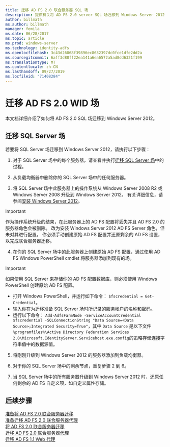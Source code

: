 ```yaml
---
title: 迁移 AD FS 2.0 联合服务器 SQL 场
description: 提供有关将 AD FS 2.0 server SQL 场迁移到 Windows Server 2012 的信息
author: billmath
ms.author: billmath
manager: femila
ms.date: 06/28/2017
ms.topic: article
ms.prod: windows-server
ms.technology: identity-adfs
ms.openlocfilehash: 3c43d26868f39896ec8632397dc0fce1dfe2dd2a
ms.sourcegitcommit: 6aff3d88ff22ea141a6ea6572a5ad8dd6321f199
ms.translationtype: MT
ms.contentlocale: zh-CN
ms.lasthandoff: 09/27/2019
ms.locfileid: "71408284"
---
```

# <a name="migrate-an-ad-fs-20-wid-farm"></a>迁移 AD FS 2.0 WID 场  
本文档详细介绍了如何将 AD FS 2.0 SQL 场迁移到 Windows Server 2012。


## <a name="migrate-a-sql-server-farm"></a>迁移 SQL Server 场  
 若要将 SQL Server 场迁移到 Windows Server 2012，请执行以下步骤：  
  
1.  对于 SQL Server 场中的每个服务器，请查看并执行[迁移 SQL Server 场](prepare-to-migrate-a-sql-server-farm.md)中的过程。  
  
2.  从负载均衡器中删除你的 SQL Server 场中的任何服务器。  
  
3.  将 SQL Server 场中此服务器上的操作系统从 Windows Server 2008 R2 或 Windows Server 2008 升级到 Windows Server 2012。 有关详细信息，请参阅[安装 Windows Server 2012](https://technet.microsoft.com/library/jj134246.aspx)。  
  
> [!IMPORTANT]
>  作为操作系统升级的结果，在此服务器上的 AD FS 配置将丢失并且 AD FS 2.0 的服务器角色会被删除。 改为安装 Windows Server 2012 AD FS Server 角色，但未对其进行配置。 你必须手动创建原始 AD FS 配置并还原剩余的 AD FS 设置，以完成联合服务器迁移。  
  
4. 在你的 SQL Server 场中的此服务器上创建原始 AD FS 配置，通过使用 AD FS Windows PowerShell cmdlet 将服务器添加到现有的场。  
  
> [!IMPORTANT]
>  如果使用 SQL Server 来存储你的 AD FS 配置数据库，则必须使用 Windows PowerShell 创建原始 AD FS 配置。  

  - 打开 Windows PowerShell，并运行如下命令： `$fscredential = Get-Credential`。  
  - 输入你在为迁移准备 SQL Server 场时所记录的服务帐户的名称和密码。  
  - 运行以下命令： `Add-AdfsFarmNode -ServiceAccountCredential $fscredential -SQLConnectionString "Data Source=<Data Source>;Integrated Security=True"`，其中 `Data Source` 是以下文件 `%programfiles%\Active Directory Federation Services 2.0\Microsoft.IdentityServer.Servicehost.exe.config`的策略存储连接字符串值中的数据源值。  
  
5. 将刚刚升级到 Windows Server 2012 的服务器添加到负载均衡器。  
  
6. 对于你的 SQL Server 场中的剩余节点，重复步骤 2 到 6。  
  
7. 当 SQL Server 场中的所有服务器升级到 Windows Server 2012 时，还原任何剩余的 AD FS 自定义项，如自定义属性存储。  

## <a name="next-steps"></a>后续步骤
 [准备将 AD FS 2.0 联合服务器迁移](prepare-to-migrate-ad-fs-fed-server.md)   
 [准备迁移 AD FS 2.0 联合服务器代理](prepare-to-migrate-ad-fs-fed-proxy.md)   
 [将 AD FS 2.0 联合服务器迁移](migrate-the-ad-fs-fed-server.md)   
 [迁移 AD FS 2.0 联合服务器代理](migrate-the-ad-fs-2-fed-server-proxy.md)   
 [迁移 AD FS 1.1 Web 代理](migrate-the-ad-fs-web-agent.md)




